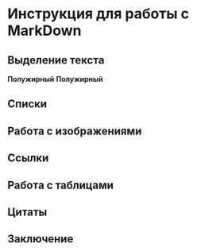 # Инструкция для работы с MarkDown

## Выделение текста

**Полужирный** __Полужирный__ 

## Списки

## Работа с изображениями

## Ссылки

## Работа с таблицами

## Цитаты

## Заключение